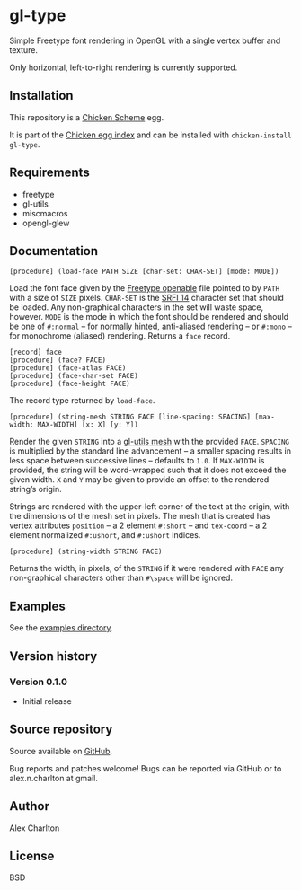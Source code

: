# gl-type
Simple Freetype font rendering in OpenGL with a single vertex buffer and texture. 

Only horizontal, left-to-right rendering is currently supported.

## Installation
This repository is a [Chicken Scheme](http://call-cc.org/) egg.

It is part of the [Chicken egg index](http://wiki.call-cc.org/chicken-projects/egg-index-4.html) and can be installed with `chicken-install gl-type`.

## Requirements
- freetype
- gl-utils
- miscmacros 
- opengl-glew

## Documentation
    [procedure] (load-face PATH SIZE [char-set: CHAR-SET] [mode: MODE])

Load the font face given by the [Freetype openable](http://freetype.org/) file pointed to by `PATH` with a size of `SIZE` pixels. `CHAR-SET` is the [SRFI 14](http://srfi.schemers.org/srfi-14/srfi-14.html) character set that should be loaded. Any non-graphical characters in the set will waste space, however. `MODE` is the mode in which the font should be rendered and should be one of `#:normal` – for normally hinted, anti-aliased rendering – or `#:mono` – for monochrome (aliased) rendering. Returns a `face` record.

    [record] face
    [procedure] (face? FACE)
    [procedure] (face-atlas FACE)
    [procedure] (face-char-set FACE)
    [procedure] (face-height FACE)

The record type returned by `load-face`.

    [procedure] (string-mesh STRING FACE [line-spacing: SPACING] [max-width: MAX-WIDTH] [x: X] [y: Y])

Render the given `STRING` into a [gl-utils mesh](http://api.call-cc.org/doc/gl-utils/mesh) with the provided `FACE`. `SPACING` is multiplied by the standard line advancement – a smaller spacing results in less space between successive lines – defaults to `1.0`. If `MAX-WIDTH` is provided, the string will be word-wrapped such that it does not exceed the given width. `X` and `Y` may be given to provide an offset to the rendered string’s origin. 

Strings are rendered with the upper-left corner of the text at the origin, with the dimensions of the mesh set in pixels. The mesh that is created has vertex attributes `position` – a 2 element `#:short` – and `tex-coord` – a 2 element normalized `#:ushort`, and `#:ushort` indices.

    [procedure] (string-width STRING FACE)

Returns the width, in pixels, of the `STRING` if it were rendered with `FACE` any non-graphical characters other than `#\space` will be ignored.

## Examples
See the [examples directory](https://github.com/AlexCharlton/gl-type/tree/master/examples).

## Version history
### Version 0.1.0
* Initial release

## Source repository
Source available on [GitHub](https://github.com/AlexCharlton/gl-type).

Bug reports and patches welcome! Bugs can be reported via GitHub or to alex.n.charlton at gmail.

## Author
Alex Charlton

## License
BSD
